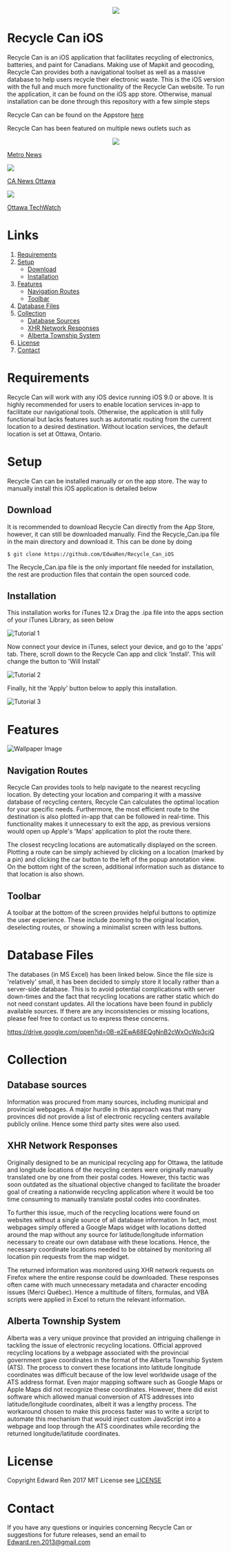 
<p align="center">

  <img src="./images/media1.jpg">
</p>

# Recycle Can iOS

Recycle Can is an iOS application that facilitates recycling of electronics, batteries, and paint for Canadians. Making use of Mapkit and geocoding, Recycle Can provides both a navigational toolset as well as a massive database to help users recycle their electronic waste. This is the iOS version with the full and much more functionality of the Recycle Can website. To run the application, it can be found on the iOS app store. Otherwise, manual installation can be done through this repository with a few simple steps

Recycle Can can be found on the Appstore [here](https://itunes.apple.com/us/app/recycle-can/id1248915926?ls=1&mt=8)

Recycle Can has been featured on multiple news outlets such as

<p align="center">
  <img src="./images/MetroNewsLogo.png"><br/>

  [Metro News](#http://www.metronews.ca/news/ottawa/2017/08/30/ottawa-student-s-recycling-app-a-success.html)<br/>

  <img src="./images/CANewsOttawaLogo.png"><br/>

  [CA News Ottawa](#http://www.canewsottawa.ca/single-post/2017/08/28/Ottawa-Teen-Takes-on-the-Toxic-Problem-of-Electronic-Waste)<br/>

  <img src="./images/OttawaTechWatchLogo.png"><br/>

  [Ottawa TechWatch](#http://www.ottawatechwatch.com/story.php?title=recycle-can)<br/>
</p>


# Links

1. [Requirements](#requirements)
2. [Setup](#setup)
   * [Download](#download)
   * [Installation](#installation)
3. [Features](#features)<br />
   * [Navigation Routes](#navigation-routes)
   * [Toolbar](#toolbar)<br />
4. [Database Files](#database-files)
5. [Collection](#collection)
   * [Database Sources](#database-sources)
   * [XHR Network Responses](#xhr-network-responses)
   * [Alberta Township System](#alberta-township-system)<br/>
5. [License](#license)
6. [Contact](#contact)


# Requirements
Recycle Can will work with any iOS device running iOS 9.0 or above. It is highly recommended for users to enable location services in-app to facilitate our navigational tools. Otherwise, the application is still fully functional but lacks features such as automatic routing from the current location to a desired destination. Without location services, the default location is set at Ottawa, Ontario.

# Setup
Recycle Can can be installed manually or on the app store. The way to manually install this iOS application is detailed below

## Download
It is recommended to download Recycle Can directly from the App Store, however, it can still be downloaded manually. Find the Recycle_Can.ipa file in the main directory and download it. This can be done by doing

```
$ git clone https://github.com/EdwaRen/Recycle_Can_iOS
```
The Recycle_Can.ipa file is the only important file needed for installation, the rest are production files that contain the open sourced code.

## Installation
This installation works for iTunes 12.x
Drag the .ipa file into the apps section of your iTunes Library, as seen below

![Tutorial 1](./images/tutorial0.png)

Now connect your device in iTunes, select your device, and go to the 'apps' tab. There, scroll down to the Recycle Can app and click 'Install'. This will change the button to 'Will Install'

![Tutorial 2](./images/tutorial2.png)

Finally, hit the 'Apply' button below to apply this installation.

![Tutorial 3](./images/tutorial3.png)




# Features
![Wallpaper Image](./images/media5.jpg)

## Navigation Routes
Recycle Can provides tools to help navigate to the nearest recycling location. By detecting your location and comparing it with a massive database of recycling centers, Recycle Can calculates the optimal location for your specific needs. Furthermore, the most efficient route to the destination is also plotted in-app that can be followed in real-time. This functionality makes it unnecessary to exit the app, as previous versions would open up Apple's 'Maps' application to plot the route there.

The closest recycling locations are automatically displayed on the screen. Plotting a route can be simply achieved by clicking on a location (marked by a pin) and clicking the car button to the left of the popup annotation view. On the bottom right of the screen, additional information such as distance to that location is also shown.

## Toolbar
A toolbar at the bottom of the screen provides helpful buttons to optimize the user experience. These include zooming to the original location, deselecting routes, or showing a minimalist screen with less buttons.

# Database Files
The databases (in MS Excel) has been linked below. Since the file size is 'relatively' small, it has been decided to simply store it locally rather than a server-side database. This is to avoid potential complications with server down-times and the fact that recycling locations are rather static which do not need constant updates. All the locations have been found in publicly available sources. If there are any inconsistencies or missing locations, please feel free to contact us to express these concerns.

https://drive.google.com/open?id=0B-e2EwA68EQgNnB2cWxOcWp3cjQ

# Collection

## Database sources
Information was procured from many sources, including municipal and provincial webpages. A major hurdle in this approach was that many provinces did not provide a list of electronic recycling centers available publicly online. Hence some third party sites were also used.

## XHR Network Responses
Originally designed to be an municipal recycling app for Ottawa, the latitude and longitude locations of the recycling centers were originally manually translated one by one from their postal codes. However, this tactic was soon outdated as the situational objective changed to facilitate the broader goal of creating a nationwide recycling application where it would be too time consuming to manually translate postal codes into coordinates.

To further this issue, much of the recycling locations were found on websites without a single source of all database information. In fact, most webpages simply offered a Google Maps widget with locations dotted around the map without any source for latitude/longitude information necessary to create our own database with these locations. Hence, the necessary coordinate locations needed to be obtained by monitoring all location pin requests from the map widget.

The returned information was monitored using XHR network requests on Firefox where the entire response could be downloaded. These responses often came with much unnecessary metadata and character encoding issues (Merci Québec). Hence a multitude of filters, formulas, and VBA scripts were applied in Excel to return the relevant information.

## Alberta Township System
Alberta was a very unique province that provided an intriguing challenge in tackling the issue of electronic recycling locations. Official approved recycling locations by a webpage associated with the provincial government gave coordinates in the format of the Alberta Township System (ATS). The process to convert these locations into latitude longitude coordinates was difficult because of the low level worldwide usage of the ATS address format. Even major mapping software such as Google Maps or Apple Maps did not recognize these coordinates. However, there did exist software which allowed manual conversion of ATS addresses into latitude/longitude coordinates, albeit it was a lengthy process. The workaround chosen to make this process faster was to write a script to automate this  mechanism that would inject custom JavaScript into a webpage and loop through the ATS coordinates while recording the returned longitude/latitude coordinates.

# License
Copyright Edward Ren 2017
MIT License see [LICENSE](../blob/master/LICENSE)

# Contact
If you have any questions or inquiries concerning Recycle Can or suggestions for future releases, send an email to Edward.ren.2013@gmail.com
